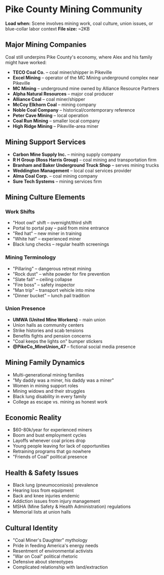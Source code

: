 # Pike County Mining Community
**Load when:** Scene involves mining work, coal culture, union issues, or blue-collar labor context
**File size:** ~2KB

## Major Mining Companies

Coal still underpins Pike County's economy, where Alex and his family might have worked:

* **TECO Coal Co.** – coal miner/shipper in Pikeville
* **Excel Mining** – operator of the MC Mining underground complex near Pikeville
* **MC Mining** – underground mine owned by Alliance Resource Partners
* **Alpha Natural Resources** – major coal producer
* **Alliance Coal** – coal miner/shipper
* **McCoy Elkhorn Coal** – mining company
* **Noble Coal Company** – historical/contemporary reference
* **Peter Cave Mining** – local operation
* **Coal Run Mining** – smaller local company
* **High Ridge Mining** – Pikeville-area miner

## Mining Support Services

* **Carbon Mine Supply Inc.** – mining supply company
* **R H Group (Ross Harris Group)** – coal mining and transportation firm
* **Branham and Baker Underground Truck Shop** – serves mining trucks
* **Weddington Management** – local coal services provider
* **Alma Coal Corp.** – coal mining company
* **Sure Tech Systems** – mining services firm

## Mining Culture Elements

### Work Shifts
* "Hoot owl" shift – overnight/third shift
* Portal to portal pay – paid from mine entrance
* "Red hat" – new miner in training
* "White hat" – experienced miner
* Black lung checks – regular health screenings

### Mining Terminology
* "Pillaring" – dangerous retreat mining
* "Rock dust" – white powder for fire prevention
* "Slate fall" – ceiling collapse
* "Fire boss" – safety inspector
* "Man trip" – transport vehicle into mine
* "Dinner bucket" – lunch pail tradition

### Union Presence
* **UMWA (United Mine Workers)** – main union
* Union halls as community centers
* Strike histories and scab tensions
* Benefits fights and pension concerns
* "Coal keeps the lights on" bumper stickers
* **@PikeCo_MineUnion_47** – fictional social media presence

## Mining Family Dynamics
* Multi-generational mining families
* "My daddy was a miner, his daddy was a miner"
* Women in mining support roles
* Mining widows and their struggles
* Black lung disability in every family
* College as escape vs. mining as honest work

## Economic Reality
* $60-80k/year for experienced miners
* Boom and bust employment cycles
* Layoffs whenever coal prices drop
* Young people leaving for lack of opportunities
* Retraining programs that go nowhere
* "Friends of Coal" political presence

## Health & Safety Issues
* Black lung (pneumoconiosis) prevalence
* Hearing loss from equipment
* Back and knee injuries endemic
* Addiction issues from injury management
* MSHA (Mine Safety & Health Administration) regulations
* Memorial lists at union halls

## Cultural Identity
* "Coal Miner's Daughter" mythology
* Pride in feeding America's energy needs
* Resentment of environmental activists
* "War on Coal" political rhetoric
* Defensive about stereotypes
* Complicated relationship with land/extraction